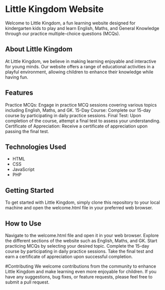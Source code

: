 # Little Kingdom Website
Welcome to Little Kingdom, a fun learning website designed for kindergarten kids to play and learn English, Maths, and General Knowledge through our practice multiple-choice questions (MCQs).

## About Little Kingdom
At Little Kingdom, we believe in making learning enjoyable and interactive for young minds. Our website offers a range of educational activities in a playful environment, allowing children to enhance their knowledge while having fun.

## Features
Practice MCQs: Engage in practice MCQ sessions covering various topics including English, Maths, and GK.
15-Day Course: Complete our 15-day course by participating in daily practice sessions.
Final Test: Upon completion of the course, attempt a final test to assess your understanding.
Certificate of Appreciation: Receive a certificate of appreciation upon passing the final test.

## Technologies Used
- HTML
- CSS
- JavaScript
- PHP

## Getting Started
To get started with Little Kingdom, simply clone this repository to your local machine and open the welcome.html file in your preferred web browser.

## How to Use
Navigate to the welcome.html file and open it in your web browser.
Explore the different sections of the website such as English, Maths, and GK.
Start practicing MCQs by selecting your desired topic.
Complete the 15-day course by participating in daily practice sessions.
Take the final test and earn a certificate of appreciation upon successful completion.

#Contributing
We welcome contributions from the community to enhance Little Kingdom and make learning even more enjoyable for children. If you have any suggestions, bug fixes, or feature requests, please feel free to submit a pull request.

